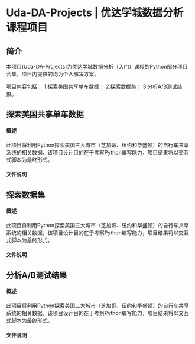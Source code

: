 # Uda-DA-Projects | 优达学城数据分析课程项目

## 简介

本项目(Uda-DA-Projects)为优达学城数据分析（入门）课程的Python部分项目合集，项目内提供的均为个人解决方案。

项目内容包括：
1.探索美国共享单车数据；
2.探索数据集；
3.分析A/B测试结果。

## 探索美国共享单车数据
#### 概述
此项目将利用Python探索美国三大城市（芝加哥、纽约和华盛顿）的自行车共享系统的相关数据，该项目设计目的在于考察Python编写能力，项目结果将以交互式脚本为最终形式。
#### 文件说明

## 探索数据集
#### 概述
此项目将利用Python探索美国三大城市（芝加哥、纽约和华盛顿）的自行车共享系统的相关数据，该项目设计目的在于考察Python编写能力，项目结果将以交互式脚本为最终形式。
#### 文件说明

## 分析A/B测试结果
#### 概述
此项目将利用Python探索美国三大城市（芝加哥、纽约和华盛顿）的自行车共享系统的相关数据，该项目设计目的在于考察Python编写能力，项目结果将以交互式脚本为最终形式。
#### 文件说明
